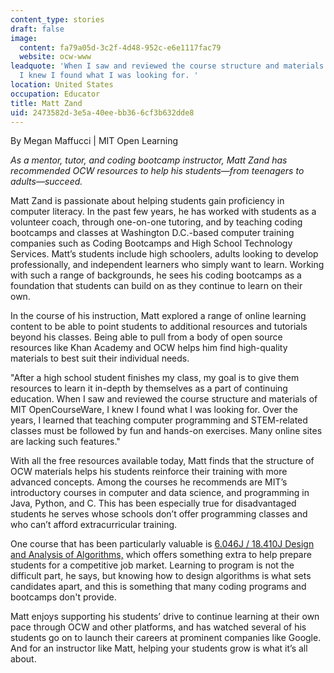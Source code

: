 ```yaml
---
content_type: stories
draft: false
image:
  content: fa79a05d-3c2f-4d48-952c-e6e1117fac79
  website: ocw-www
leadquote: 'When I saw and reviewed the course structure and materials of MIT OpenCourseWare,
  I knew I found what I was looking for. '
location: United States
occupation: Educator
title: Matt Zand
uid: 2473582d-3e5a-40ee-bb36-6cf3b632dde8
---
```

By Megan Maffucci | MIT Open Learning

*As a mentor, tutor, and coding bootcamp instructor, Matt Zand has recommended OCW resources to help his students—from teenagers to adults—succeed.*

Matt Zand is passionate about helping students gain proficiency in computer literacy. In the past few years, he has worked with students as a volunteer coach, through one-on-one tutoring, and by teaching coding bootcamps and classes at Washington D.C.-based computer training companies such as Coding Bootcamps and High School Technology Services. Matt’s students include high schoolers, adults looking to develop professionally, and independent learners who simply want to learn. Working with such a range of backgrounds, he sees his coding bootcamps as a foundation that students can build on as they continue to learn on their own. 

In the course of his instruction, Matt explored a range of online learning content to be able to point students to additional resources and tutorials beyond his classes. Being able to pull from a body of open source resources like Khan Academy and OCW helps him find high-quality materials to best suit their individual needs. 

"After a high school student finishes my class, my goal is to give them resources to learn it in-depth by themselves as a part of continuing education. When I saw and reviewed the course structure and materials of MIT OpenCourseWare, I knew I found what I was looking for. Over the years, I learned that teaching computer programming and STEM-related classes must be followed by fun and hands-on exercises. Many online sites are lacking such features."

With all the free resources available today, Matt finds that the structure of OCW materials helps his students reinforce their training with more advanced concepts. Among the courses he recommends are MIT’s introductory courses in computer and data science, and programming in Java, Python, and C. This has been especially true for disadvantaged students he serves whose schools don’t offer programming classes and who can’t afford extracurricular training.

One course that has been particularly valuable is [6.046J / 18.410J Design and Analysis of Algorithms,](/courses/6-046j-design-and-analysis-of-algorithms-spring-2015) which offers something extra to help prepare students for a competitive job market. Learning to program is not the difficult part, he says, but knowing how to design algorithms is what sets candidates apart, and this is something that many coding programs and bootcamps don't provide. 

Matt enjoys supporting his students’ drive to continue learning at their own pace through OCW and other platforms, and has watched several of his students go on to launch their careers at prominent companies like Google. And for an instructor like Matt, helping your students grow is what it’s all about.